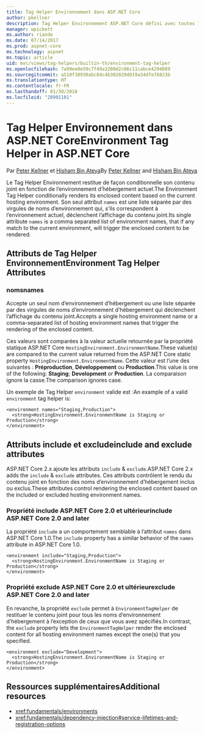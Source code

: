 ```yaml
---
title: Tag Helper Environnement dans ASP.NET Core
author: pkellner
description: Tag Helper Environnement ASP.NET Core défini avec toutes les propriétés
manager: wpickett
ms.author: riande
ms.date: 07/14/2017
ms.prod: aspnet-core
ms.technology: aspnet
ms.topic: article
uid: mvc/views/tag-helpers/builtin-th/environment-tag-helper
ms.openlocfilehash: 7a99ee0e59c7f49a3208d2c86c11cabce4294889
ms.sourcegitcommit: a510f38930abc84c4b302029d019a34dfe76823b
ms.translationtype: HT
ms.contentlocale: fr-FR
ms.lasthandoff: 01/30/2018
ms.locfileid: "28901181"
---
```

# <a name="environment-tag-helper-in-aspnet-core"></a><span data-ttu-id="8af8b-103">Tag Helper Environnement dans ASP.NET Core</span><span class="sxs-lookup"><span data-stu-id="8af8b-103">Environment Tag Helper in ASP.NET Core</span></span>

<span data-ttu-id="8af8b-104">Par [Peter Kellner](http://peterkellner.net) et [Hisham Bin Ateya](https://twitter.com/hishambinateya)</span><span class="sxs-lookup"><span data-stu-id="8af8b-104">By [Peter Kellner](http://peterkellner.net) and [Hisham Bin Ateya](https://twitter.com/hishambinateya)</span></span>

<span data-ttu-id="8af8b-105">Le Tag Helper Environnement restitue de façon conditionnelle son contenu joint en fonction de l’environnement d’hébergement actuel.</span><span class="sxs-lookup"><span data-stu-id="8af8b-105">The Environment Tag Helper conditionally renders its enclosed content based on the current hosting environment.</span></span> <span data-ttu-id="8af8b-106">Son seul attribut `names` est une liste séparée par des virgules de noms d’environnement qui, s’ils correspondent à l’environnement actuel, déclenchent l’affichage du contenu joint.</span><span class="sxs-lookup"><span data-stu-id="8af8b-106">Its single attribute `names` is a comma separated list of environment names, that if any match to the current environment, will trigger the enclosed content to be rendered.</span></span>

## <a name="environment-tag-helper-attributes"></a><span data-ttu-id="8af8b-107">Attributs de Tag Helper Environnement</span><span class="sxs-lookup"><span data-stu-id="8af8b-107">Environment Tag Helper Attributes</span></span>

### <a name="names"></a><span data-ttu-id="8af8b-108">noms</span><span class="sxs-lookup"><span data-stu-id="8af8b-108">names</span></span>

<span data-ttu-id="8af8b-109">Accepte un seul nom d’environnement d’hébergement ou une liste séparée par des virgules de noms d’environnement d’hébergement qui déclenchent l’affichage du contenu joint.</span><span class="sxs-lookup"><span data-stu-id="8af8b-109">Accepts a single hosting environment name or a comma-separated list of hosting environment names that trigger the rendering of the enclosed content.</span></span>

<span data-ttu-id="8af8b-110">Ces valeurs sont comparées à la valeur actuelle retournée par la propriété statique ASP.NET Core `HostingEnvironment.EnvironmentName`.</span><span class="sxs-lookup"><span data-stu-id="8af8b-110">These value(s) are compared to the current value returned from the ASP.NET Core static property `HostingEnvironment.EnvironmentName`.</span></span>  <span data-ttu-id="8af8b-111">Cette valeur est l’une des suivantes : **Préproduction**, **Développement** ou **Production**.</span><span class="sxs-lookup"><span data-stu-id="8af8b-111">This value is one of the following: **Staging**; **Development** or **Production**.</span></span> <span data-ttu-id="8af8b-112">La comparaison ignore la casse.</span><span class="sxs-lookup"><span data-stu-id="8af8b-112">The comparison ignores case.</span></span>

<span data-ttu-id="8af8b-113">Un exemple de Tag Helper `environment` valide est :</span><span class="sxs-lookup"><span data-stu-id="8af8b-113">An example of a valid `environment` tag helper is:</span></span>

```cshtml
<environment names="Staging,Production">
  <strong>HostingEnvironment.EnvironmentName is Staging or Production</strong>
</environment>
```

## <a name="include-and-exclude-attributes"></a><span data-ttu-id="8af8b-114">Attributs include et exclude</span><span class="sxs-lookup"><span data-stu-id="8af8b-114">include and exclude attributes</span></span>

<span data-ttu-id="8af8b-115">ASP.NET Core 2.x ajoute les attributs `include` & `exclude`.</span><span class="sxs-lookup"><span data-stu-id="8af8b-115">ASP.NET Core 2.x adds the `include` & `exclude` attributes.</span></span> <span data-ttu-id="8af8b-116">Ces attributs contrôlent le rendu du contenu joint en fonction des noms d’environnement d’hébergement inclus ou exclus.</span><span class="sxs-lookup"><span data-stu-id="8af8b-116">These attributes control rendering the enclosed content based on the included or excluded hosting environment names.</span></span>

### <a name="include-aspnet-core-20-and-later"></a><span data-ttu-id="8af8b-117">Propriété include ASP.NET Core 2.0 et ultérieur</span><span class="sxs-lookup"><span data-stu-id="8af8b-117">include ASP.NET Core 2.0 and later</span></span>

<span data-ttu-id="8af8b-118">La propriété `include` a un comportement semblable à l’attribut `names` dans ASP.NET Core 1.0.</span><span class="sxs-lookup"><span data-stu-id="8af8b-118">The `include` property has a similar behavior of the `names` attribute in ASP.NET Core 1.0.</span></span>

```cshtml
<environment include="Staging,Production">
  <strong>HostingEnvironment.EnvironmentName is Staging or Production</strong>
</environment>
```

### <a name="exclude-aspnet-core-20-and-later"></a><span data-ttu-id="8af8b-119">Propriété exclude ASP.NET Core 2.0 et ultérieur</span><span class="sxs-lookup"><span data-stu-id="8af8b-119">exclude ASP.NET Core 2.0 and later</span></span>

<span data-ttu-id="8af8b-120">En revanche, la propriété `exclude` permet à `EnvironmentTagHelper` de restituer le contenu joint pour tous les noms d’environnement d’hébergement à l’exception de ceux que vous avez spécifiés.</span><span class="sxs-lookup"><span data-stu-id="8af8b-120">In contrast, the `exclude` property lets the `EnvironmentTagHelper` render the enclosed content for all hosting environment names except the one(s) that you specified.</span></span>

```cshtml
<environment exclude="Development">
  <strong>HostingEnvironment.EnvironmentName is Staging or Production</strong>
</environment>
```

## <a name="additional-resources"></a><span data-ttu-id="8af8b-121">Ressources supplémentaires</span><span class="sxs-lookup"><span data-stu-id="8af8b-121">Additional resources</span></span>

* <xref:fundamentals/environments>
* <xref:fundamentals/dependency-injection#service-lifetimes-and-registration-options>
